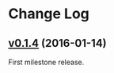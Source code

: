 # Change Log



## [v0.1.4](https://github.com/marianopeck/OSSubprocess/tree/v0.1.4) (2016-01-14)
First milestone release.

